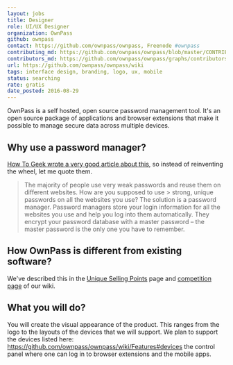 ```yaml
---
layout: jobs
title: Designer
role: UI/UX Designer
organization: OwnPass
github: ownpass
contact: https://github.com/ownpass/ownpass, Freenode #ownpass
contributing_md: https://github.com/ownpass/ownpass/blob/master/CONTRIBUTING.md
contributors_md: https://github.com/ownpass/ownpass/graphs/contributors
url: https://github.com/ownpass/ownpass/wiki
tags: interface design, branding, logo, ux, mobile
status: searching
rate: gratis
date_posted: 2016-08-29
---
```

OwnPass is a self hosted, open source password management tool.
It's an open source package of applications and browser extensions that make it possible to manage secure data across multiple devices.

## Why use a password manager?

[How To Geek wrote a very good article about this](http://www.howtogeek.com/141500/why-you-should-use-a-password-manager-and-how-to-get-started/), so instead of reinventing the wheel, let me quote them.

> The majority of people use very weak passwords and reuse them on different websites. How are you supposed to use > strong, unique passwords on all the websites you use? The solution is a password manager.
> Password managers store your login information for all the websites you use and help you log into them automatically.
> They encrypt your password database with a master password – the master password is the only one you have to remember.

## How OwnPass is different from existing software?

We've described this in the [Unique Selling Points](https://github.com/ownpass/ownpass/wiki/Unique-Selling-Points) page and [competition page](https://github.com/ownpass/ownpass/wiki/Competition) of our wiki.

## What you will do?

You will create the visual appearance of the product.
This ranges from the logo to the layouts of the devices that we will support.
We plan to support the devices listed here: https://github.com/ownpass/ownpass/wiki/Features#devices the control panel where one can log in to browser extensions and the mobile apps.
